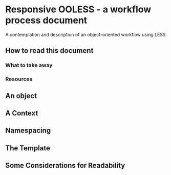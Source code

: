 Responsive OOLESS - a workflow process document
===============================================

A contemplation and description of an object-oriented workflow using LESS

## How to read this document

### What to take away

### Resources

## An object

## A Context

## Namespacing

## The Template

## Some Considerations for Readability
